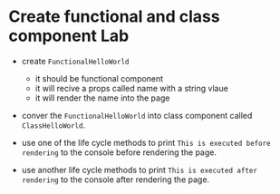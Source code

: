 # Create functional and class component Lab

* create `FunctionalHelloWorld` 
    * it should be functional component
    * it will recive a props called name with a string vlaue 
    * it will render the name into the page 

* conver the `FunctionalHelloWorld`  into class component called `ClassHelloWorld`.

* use one of the life cycle methods to print  `This is executed before rendering` to the console before rendering the page. 

* use another  life cycle methods to print  `This is executed after rendering` to the console after rendering the page. 


  